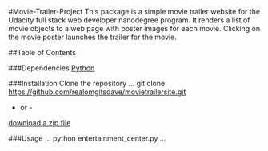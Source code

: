 #Movie-Trailer-Project
This package is a simple movie trailer website for the Udacity full stack web developer nanodegree program. It renders a list of movie objects to a web page with poster images for each movie. Clicking on the movie poster launches the trailer for the movie.

##Table of Contents

###Dependencies
[Python](https://www.python.org)

###Installation
Clone the repository
...
git clone https://github.com/realomgitsdave/movietrailersite.git

- or -

[download a zip file](https://github.com/realomgitsdave/movietrailersite/archive/master.zip)

###Usage
...
python entertainment_center.py
...